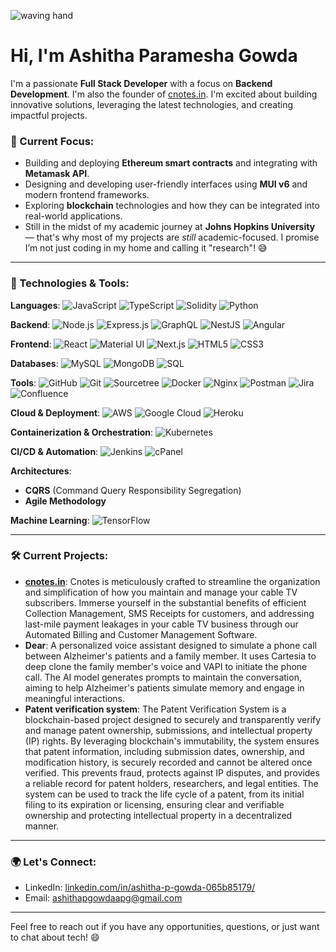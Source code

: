 ![waving hand](https://camo.githubusercontent.com/d552948e7884c41fde2d32b9221d79f0df2076c7d824aaab954ca93f53d95884/68747470733a2f2f6d656469612e67697068792e636f6d2f6d656469612f6876524a434c467a6361737252346961377a2f67697068792e676966)

# Hi, I'm Ashitha Paramesha Gowda

I'm a passionate **Full Stack Developer** with a focus on **Backend Development**. I'm also the founder of [cnotes.in](https://cnotes.in). I'm excited about building innovative solutions, leveraging the latest technologies, and creating impactful projects.

### 🚀 Current Focus:
- Building and deploying **Ethereum smart contracts** and integrating with **Metamask API**.
- Designing and developing user-friendly interfaces using **MUI v6** and modern frontend frameworks.
- Exploring **blockchain** technologies and how they can be integrated into real-world applications.
- Still in the midst of my academic journey at **Johns Hopkins University** — that's why most of my projects are *still* academic-focused. I promise I’m not just coding in my home and calling it "research"! 😅

---

### 🔧 Technologies & Tools:

**Languages**:
![JavaScript](https://img.shields.io/badge/JavaScript-F7DF1E?style=for-the-badge&logo=javascript&logoColor=black)
![TypeScript](https://img.shields.io/badge/TypeScript-3178C6?style=for-the-badge&logo=typescript&logoColor=white)
![Solidity](https://img.shields.io/badge/Solidity-363636?style=for-the-badge&logo=solidity&logoColor=white)
![Python](https://img.shields.io/badge/Python-3776AB?style=for-the-badge&logo=python&logoColor=white)

**Backend**:
![Node.js](https://img.shields.io/badge/Node.js-339933?style=for-the-badge&logo=node.js&logoColor=white)
![Express.js](https://img.shields.io/badge/Express.js-000000?style=for-the-badge&logo=express&logoColor=white)
![GraphQL](https://img.shields.io/badge/GraphQL-E10098?style=for-the-badge&logo=graphql&logoColor=white)
![NestJS](https://img.shields.io/badge/NestJS-E0234E?style=for-the-badge&logo=nestjs&logoColor=white)
![Angular](https://img.shields.io/badge/Angular-DD0031?style=for-the-badge&logo=angular&logoColor=white)

**Frontend**:
![React](https://img.shields.io/badge/React-61DAFB?style=for-the-badge&logo=react&logoColor=black)
![Material UI](https://img.shields.io/badge/Material_UI-007FFF?style=for-the-badge&logo=material-ui&logoColor=white)
![Next.js](https://img.shields.io/badge/Next.js-000000?style=for-the-badge&logo=next.js&logoColor=white)
![HTML5](https://img.shields.io/badge/HTML5-E34F26?style=for-the-badge&logo=html5&logoColor=white)
![CSS3](https://img.shields.io/badge/CSS3-1572B6?style=for-the-badge&logo=css3&logoColor=white)

**Databases**:
![MySQL](https://img.shields.io/badge/MySQL-4479A1?style=for-the-badge&logo=mysql&logoColor=white)
![MongoDB](https://img.shields.io/badge/MongoDB-47A248?style=for-the-badge&logo=mongodb&logoColor=white)
![SQL](https://img.shields.io/badge/SQL-00618E?style=for-the-badge&logo=sql&logoColor=white)

**Tools**:
![GitHub](https://img.shields.io/badge/GitHub-181717?style=for-the-badge&logo=github&logoColor=white)
![Git](https://img.shields.io/badge/Git-F05032?style=for-the-badge&logo=git&logoColor=white)
![Sourcetree](https://img.shields.io/badge/Sourcetree-0052CC?style=for-the-badge&logo=sourcetree&logoColor=white)
![Docker](https://img.shields.io/badge/Docker-2496ED?style=for-the-badge&logo=docker&logoColor=white)
![Nginx](https://img.shields.io/badge/Nginx-009639?style=for-the-badge&logo=nginx&logoColor=white)
![Postman](https://img.shields.io/badge/Postman-FF6C37?style=for-the-badge&logo=postman&logoColor=white)
![Jira](https://img.shields.io/badge/Jira-0052CC?style=for-the-badge&logo=jira&logoColor=white)
![Confluence](https://img.shields.io/badge/Confluence-172B4D?style=for-the-badge&logo=confluence&logoColor=white)

**Cloud & Deployment**:
![AWS](https://img.shields.io/badge/AWS-232F3E?style=for-the-badge&logo=amazonaws&logoColor=white)
![Google Cloud](https://img.shields.io/badge/Google_Cloud-4285F4?style=for-the-badge&logo=googlecloud&logoColor=white)
![Heroku](https://img.shields.io/badge/Heroku-430098?style=for-the-badge&logo=heroku&logoColor=white)

**Containerization & Orchestration**:
![Kubernetes](https://img.shields.io/badge/Kubernetes-326CE5?style=for-the-badge&logo=kubernetes&logoColor=white)

**CI/CD & Automation**:
![Jenkins](https://img.shields.io/badge/Jenkins-D24939?style=for-the-badge&logo=jenkins&logoColor=white)
![cPanel](https://img.shields.io/badge/cPanel-21759B?style=for-the-badge&logo=cpanel&logoColor=white)

**Architectures**:
- **CQRS** (Command Query Responsibility Segregation)
- **Agile Methodology**

**Machine Learning**:
![TensorFlow](https://img.shields.io/badge/TensorFlow-FF6F00?style=for-the-badge&logo=tensorflow&logoColor=white)

---

### 🛠️ Current Projects:

- [**cnotes.in**](https://cnotes.in): Cnotes is meticulously crafted to streamline the organization and simplification of how you maintain and manage your cable TV subscribers. Immerse yourself in the substantial benefits of efficient Collection Management, SMS Receipts for customers, and addressing last-mile payment leakages in your cable TV business through our Automated Billing and Customer Management Software.
- **Dear**: A personalized voice assistant designed to simulate a phone call between Alzheimer's patients and a family member. It uses Cartesia to deep clone the family member's voice and VAPI to initiate the phone call. The AI model generates prompts to maintain the conversation, aiming to help Alzheimer's patients simulate memory and engage in meaningful interactions.
- **Patent verification system**: 
The Patent Verification System is a blockchain-based project designed to securely and transparently verify and manage patent ownership, submissions, and intellectual property (IP) rights. By leveraging blockchain's immutability, the system ensures that patent information, including submission dates, ownership, and modification history, is securely recorded and cannot be altered once verified. This prevents fraud, protects against IP disputes, and provides a reliable record for patent holders, researchers, and legal entities. The system can be used to track the life cycle of a patent, from its initial filing to its expiration or licensing, ensuring clear and verifiable ownership and protecting intellectual property in a decentralized manner.

---

### 🌍 Let's Connect:
- LinkedIn: [linkedin.com/in/ashitha-p-gowda-065b85179/](https://linkedin.com/in/ashitha-p-gowda-065b85179/)
- Email: [ashithapgowdaapg@gmail.com](mailto:ashithapgowdaapg@gmail.com)

---

Feel free to reach out if you have any opportunities, questions, or just want to chat about tech! 😄
